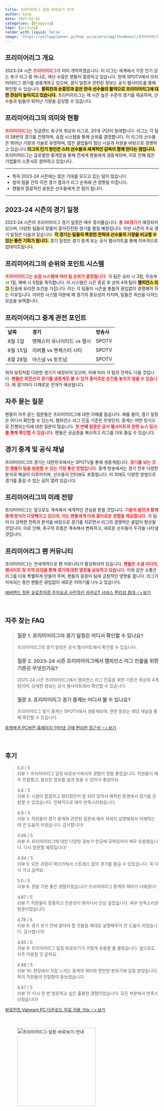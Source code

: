 ```yaml
---
title: 프리미어리그 일정 바로보기 안내
author: bing
date: 2025-02-02
categories: [Blogging]
tags: [writing]
render_with_liquid: false
image: 'https://yellowplanner.github.io/assets/img/thumbnail/프리미어리그-일정-바로보기-안내.webp'
---
```



<h2 id='프리미어리그_개요'>프리미어리그 개요</h2>

<p>2023-24 시즌&nbsp;<b><span style="color: #ee2323;">프리미어리그</span></b>가 이미 개막하였습니다. 이 리그는 세계에서 가장 인기 있는 축구 리그 중 하나로, 매년 수많은 팬들이 열광하고 있습니다. 현재 SPOTV에서 프리미어리그 경기를 생중계하고 있으며, 경기 일정과 관련된 정보는 공식 웹사이트를 통해 확인할 수 있습니다. <b><span style="background-color: #ffe066;">황희찬과 손흥민과 같은 한국 선수들의 활약으로 프리미어리그에 대한 관심이 높아지고 있습니다.</span></b> 프리미어리그는 매 시즌 높은 수준의 경기를 제공하며, 선수들과 팀들의 뛰어난 기량을 감상할 수 있습니다.</p>

<h2 id='프리미어리그_현황'>프리미어리그의 의미와 현황</h2>

<p><b><span style="color: #ee2323;">프리미어리그</span></b>는 잉글랜드 축구의 최상위 리그로, 20개 구단이 참여합니다. 리그는 각 팀이 38번의 경기를 진행하며, 승점 시스템을 통해 순위를 결정합니다. 이 리그의 선수들은 뛰어난 기량과 기술로 유명하며, 많은 클럽들이 첨단 시설과 자원을 바탕으로 경쟁하고 있습니다.<b><span style="background-color: #ffe066;">리그의 인기 원인은 스타 선수들과 세계적인 감독이 함께 한다는 점입니다.</span></b> 프리미어리그는 글로벌한 중계망을 통해 전세계 팬들에게 생중계되며, 이로 인해 많은 기업들이 스폰서로 참여하고 있습니다.</p>

<hr />

<ul>
    <li>특히 2023-24 시즌에는 많은 기대를 모으고 있는 팀이 많습니다.</li>
    <li>참여 팀들 간의 이전 경기 결과가 리그 순위에 큰 영향을 미칩니다.</li>
    <li>팬들의 열광적인 응원은 선수들에게 큰 힘이 됩니다.</li>
</ul>

<hr />

<h2 id='2023_24_시즌_경기_일정'>2023-24 시즌의 경기 일정</h2>

<p>2023-24 시즌의 프리미어리그 경기 일정은 매우 흥미롭습니다. <b><span style="color: #ee2323;">총 38경기</span></b>가 예정되어 있으며, 다양한 팀들이 맞붙어 흥미진진한 경기를 펼칠 예정입니다. 이번 시즌의 주요 경기 일정은 다음과 같습니다. <b><span style="background-color: #ffe066;">각 경기는 팀들의 특정한 전략과 선수들의 기량을 비교할 수 있는 좋은 기회가 됩니다.</span></b> 경기 일정은 경기 중계 또는 공식 웹사이트를 통해 지속적으로 업데이트됩니다.</p>

<h2 id='프리미어리그_순위와_포인트_시스템'>프리미어리그의 순위와 포인트 시스템</h2>

<p><b><span style="color: #ee2323;">프리미어리그는 승점 시스템에 따라 팀 순위가 결정됩니다.</span></b> 각 팀은 승리 시 3점, 무승부 시 1점, 패배 시 0점을 획득합니다. 이 시스템은 시즌 종료 후 상위 4개 팀이 <b><span style="background-color: #ffe066;">챔피언스 리그</span></b> 진출에 유리한 조건을 가집니다. 이는 각 팀들이 시즌을 통틀어 끊임없이 경쟁해야 하는 이유입니다. 이러한 시스템 덕분에 매 경기의 중요성이 커지며, 팀들은 최선을 다하는 모습을 보여줍니다.</p>

<h2 id='프리미어리그_경기_중계'>프리미어리그 중계 관전 포인트</h2>

<table>
    <tr>
        <td><b>날짜</b></td>
        <td><b>경기</b></td>
        <td><b>방송사</b></td>
    </tr>
    <tr>
        <td>8월 1일</td>
        <td>맨체스터 유나이티드 vs 첼시</td>
        <td>SPOTV</td>
    </tr>
    <tr>
        <td>8월 15일</td>
        <td>리버풀 vs 맨체스터 시티</td>
        <td>SPOTV</td>
    </tr>
    <tr>
        <td>8월 28일</td>
        <td>아스널 vs 토트넘</td>
        <td>SPOTV</td>
    </tr>
</table>

<p>위의 일정처럼 다양한 경기가 예정되어 있으며, 이에 따라 각 팀의 전략도 다를 것입니다. <b><span style="color: #ee2323;">팬들은 최전선의 경기를 생중계로 볼 수 있어 흥미로운 순간을 놓치지 않을 수 있습니다.</span></b> 매 경기마다 다채로운 전개가 예상됩니다.</p>

<h2 id='자주_묻는_질문'>자주 묻는 질문</h2>

<p>팬들이 자주 묻는 질문들은 프리미어리그에 대한 이해를 돕습니다. 예를 들어, 경기 일정은 어디서 확인할 수 있는지, 챔피언스 리그 진출 기준은 무엇인지, 중계는 어떤 방식으로 진행되는지에 대한 질문이 많습니다. <b><span style="color: #ee2323;">첫 번째 질문은 공식 웹사이트와 관련 뉴스 링크를 통해 확인할 수 있습니다.</span></b> 팬들은 궁금증을 해소하고 리그를 더욱 즐길 수 있습니다.</p>

<h2 id='경기_중계떼'>경기 중계 및 공식 채널</h2>

<p>프리미어리그의 경기는 대한민국에서는 SPOTV를 통해 생중계됩니다. <b><span style="color: #ee2323;"> 경기를 보는 것은 팬들이 팀을 응원할 수 있는 가장 좋은 방법입니다.</span></b> 중계 방송에서는 경기 전후 다양한 분석과 해설이 이루어지며, 선수들의 인터뷰도 포함됩니다. 이 외에도 다양한 방법으로 경기를 즐길 수 있는 길이 열려 있습니다.</p>

<h2 id='프리미어리그_미래'>프리미어리그의 미래 전망</h2>

<p>프리미어리그는 앞으로도 계속해서 세계적인 관심을 받을 것입니다. <b><span style="color: #ee2323;">기술의 발전과 함께 중계 방식이 다양해지고 있으며, 이는 팬들에게 더욱 흥미로운 경험을 제공합니다.</span></b> 각 팀이 더 강력한 전략과 분석을 바탕으로 경기를 치르면서 리그의 경쟁력은 끝없이 향상될 것입니다. 이로 인해, 축구의 흐름은 계속해서 변화하고, 새로운 선수들이 두각을 나타낼 것입니다.</p>

<h2 id='프리미어리그_커뮤니티'>프리미어리그 팬 커뮤니티</h2>

<p>프리미어리그는 전세계적으로 팬 커뮤니티가 활성화되어 있습니다. <b><span style="color: #ee2323;">팬들은 소셜 미디어, 팬사이트 및 지역 모임을 통해 경기에 대한 열정을 공유하고 있습니다.</span></b> 이와 같은 소통은 리그를 더욱 특별하게 만들어 주며, 팬들의 응원이 팀에 긍정적인 영향을 줍니다. 리그가 지속되는 동안 팬들은 끊임없이 새로운 이야기를 나누고 있습니다.</p>


<p><a class="click-button" title="에버랜드 정문 유료주차장 주차요금 사전정산 카카오T 서비스 편리성 증대" href="https://yellowplanner.github.io/posts/%EC%97%90%EB%B2%84%EB%9E%9C%EB%93%9C-%EC%A0%95%EB%AC%B8-%EC%9C%A0%EB%A3%8C%EC%A3%BC%EC%B0%A8%EC%9E%A5-%EC%A3%BC%EC%B0%A8%EC%9A%94%EA%B8%88-%EC%82%AC%EC%A0%84%EC%A0%95%EC%82%B0-%EC%B9%B4%EC%B9%B4%EC%98%A4T-%EC%84%9C%EB%B9%84%EC%8A%A4-%ED%8E%B8%EB%A6%AC%EC%84%B1-%EC%A6%9D%EB%8C%80/" rel="dofollow">에버랜드 정문 유료주차장 주차요금 사전정산 카카오T 서비스 편리성 증대 👈 보기</a></p><br>
<h2 id='자주_찾는_FAQ'>자주 찾는 FAQ</h2>
<div itemscope="" itemtype="https://schema.org/FAQPage"> 
<blockquote> 
<div itemscope="" itemprop="mainEntity" itemtype="https://schema.org/Question"> 
<h3 itemprop="name">질문 1. 프리미어리그의 경기 일정은 어디서 확인할 수 있나요?</h3> 
<div itemscope="" itemprop="acceptedAnswer" itemtype="https://schema.org/Answer"> 
<span itemprop="text"> 
<p>프리미어리그의 경기 일정은 공식 웹사이트에서 확인할 수 있습니다.</p> 
</span> 
</div> 
</div> 
<div itemscope="" itemprop="mainEntity" itemtype="https://schema.org/Question"> 
<h3 itemprop="name">질문 2. 2023-24 시즌 프리미어리그에서 챔피언스 리그 진출을 위한 기준은 무엇인가요?</h3> 
<div itemscope="" itemprop="acceptedAnswer" itemtype="https://schema.org/Answer"> 
<span itemprop="text"> 
<p>2023-24 시즌 프리미어리그에서 챔피언스 리그 진출을 위한 기준은 최상위 4개팀이며, 상세한 정보는 공식 웹사이트에서 확인할 수 있습니다.</p> 
</span> 
</div> 
</div> 
<div itemscope="" itemprop="mainEntity" itemtype="https://schema.org/Question"> 
<h3 itemprop="name">질문 3. 프리미어리그 경기 중계는 어디서 볼 수 있나요?</h3> 
<div itemscope="" itemprop="acceptedAnswer" itemtype="https://schema.org/Answer"> 
<span itemprop="text"> 
<p>프리미어리그 경기 중계는 SPOTV에서 생중계되며, 관련 정보는 해당 채널을 통해 확인할 수 있습니다.</p> 
</span> 
</div> 
</div> 
</blockquote> 
</div>
<p><a class="click-button" title="동행복권 PC버전 홈페이지 인터넷 구매 편리한 접근성" href="https://yellowplanner.github.io/posts/%EB%8F%99%ED%96%89%EB%B3%B5%EA%B6%8C-PC%EB%B2%84%EC%A0%84-%ED%99%88%ED%8E%98%EC%9D%B4%EC%A7%80-%EC%9D%B8%ED%84%B0%EB%84%B7-%EA%B5%AC%EB%A7%A4-%ED%8E%B8%EB%A6%AC%ED%95%9C-%EC%A0%91%EA%B7%BC%EC%84%B1/" rel="dofollow">동행복권 PC버전 홈페이지 인터넷 구매 편리한 접근성 👈 보기</a></p><br>
<h2 id='후기'>후기</h2>
<div itemscope itemtype="https://schema.org/Product">
  <blockquote>
  <div itemprop="review" itemscope itemtype="https://schema.org/Review">
      <div itemprop="reviewRating" itemscope itemtype="https://schema.org/Rating"> <span itemprop="ratingValue">5.0</span> / <span itemprop="bestRating">5</span> </div>
      <span itemprop="reviewBody">리뷰 1: 프리미어리그 일정 바로보기에서의 경험이 정말 좋았습니다. 직원들이 매우 친절했고, 필요한 정보를 쉽게 찾을 수 있어서 좋았어요.</span>
  </div>
  <br>
  <div itemprop="review" itemscope itemtype="https://schema.org/Review">
      <div itemprop="reviewRating" itemscope itemtype="https://schema.org/Rating"> <span itemprop="ratingValue">4.8</span> / <span itemprop="bestRating">5</span> </div>
      <span itemprop="reviewBody">리뷰 2: 시설이 깔끔하고 정리정돈이 잘 되어 있어서 쾌적한 환경에서 경기를 관람할 수 있었습니다. 전체적으로 매우 만족스러웠습니다.</span>
  </div>
  <br>
  <div itemprop="review" itemscope itemtype="https://schema.org/Review">
      <div itemprop="reviewRating" itemscope itemtype="https://schema.org/Rating"> <span itemprop="ratingValue">4.9</span> / <span itemprop="bestRating">5</span> </div>
      <span itemprop="reviewBody">리뷰 3: 직원들이 경기 중계와 관련된 질문에 매우 자세히 설명해줘서 이해하는 데 큰 도움이 되었습니다. 감사합니다!</span>
  </div>
  <br>
  <div itemprop="review" itemscope itemtype="https://schema.org/Review">
      <div itemprop="reviewRating" itemscope itemtype="https://schema.org/Rating"> <span itemprop="ratingValue">4.96</span> / <span itemprop="bestRating">5</span> </div>
      <span itemprop="reviewBody">리뷰 4: 프리미어리그에 대한 다양한 정보가 한곳에 모여있어서 매우 유용했습니다. 다시 방문할 예정입니다!</span>
  </div>
  <br>
  <div itemprop="review" itemscope itemtype="https://schema.org/Review">
      <div itemprop="reviewRating" itemscope itemtype="https://schema.org/Rating"> <span itemprop="ratingValue">4.94</span> / <span itemprop="bestRating">5</span> </div>
      <span itemprop="reviewBody">리뷰 5: 모든 과정이 매끄러워서 스트레스 없이 경기를 즐길 수 있었습니다. 꼭 다시 가고 싶어요.</span>
  </div>
  <br>
  <div itemprop="review" itemscope itemtype="https://schema.org/Review">
      <div itemprop="reviewRating" itemscope itemtype="https://schema.org/Rating"> <span itemprop="ratingValue">5.0</span> / <span itemprop="bestRating">5</span> </div>
      <span itemprop="reviewBody">리뷰 6: 정말 기분 좋은 경험이었습니다! 프리미어리그 중계의 재미가 더해졌다!</span>
  </div>
  <br>
  <div itemprop="review" itemscope itemtype="https://schema.org/Review">
      <div itemprop="reviewRating" itemscope itemtype="https://schema.org/Rating"> <span itemprop="ratingValue">4.87</span> / <span itemprop="bestRating">5</span> </div>
      <span itemprop="reviewBody">리뷰 7: 직원들이 정중하고 전문성이 뛰어나서 인상 깊었습니다. 매우 만족스러운 방문이었습니다.</span>
  </div>
  <br>
  <div itemprop="review" itemscope itemtype="https://schema.org/Review">
      <div itemprop="reviewRating" itemscope itemtype="https://schema.org/Rating"> <span itemprop="ratingValue">4.78</span> / <span itemprop="bestRating">5</span> </div>
      <span itemprop="reviewBody">리뷰 8: 경기 보기 전에 알아야 할 것들을 제대로 설명해주어 큰 도움이 되었습니다. 감사합니다!</span>
  </div>
  <br>
  <div itemprop="review" itemscope itemtype="https://schema.org/Review">
      <div itemprop="reviewRating" itemscope itemtype="https://schema.org/Rating"> <span itemprop="ratingValue">4.85</span> / <span itemprop="bestRating">5</span> </div>
      <span itemprop="reviewBody">리뷰 9: 프리미어리그 일정 바로보기가 이렇게 유용할 줄 몰랐습니다. 앞으로도 자주 이용할 것 같아요.</span>
  </div>
  <br>
  <div itemprop="review" itemscope itemtype="https://schema.org/Review">
      <div itemprop="reviewRating" itemscope itemtype="https://schema.org/Rating"> <span itemprop="ratingValue">4.88</span> / <span itemprop="bestRating">5</span> </div>
      <span itemprop="reviewBody">리뷰 10: 현장에서 직접 느끼는 중계의 재미와 편안한 분위기에 감동 받았습니다. 특히 직원들의 친절함이 돋보였습니다.</span>
  </div>
  <br>
  <div itemprop="review" itemscope itemtype="https://schema.org/Review">
      <div itemprop="reviewRating" itemscope itemtype="https://schema.org/Rating"> <span itemprop="ratingValue">4.87</span> / <span itemprop="bestRating">5</span> </div>
      <span itemprop="reviewBody">리뷰 11: 다시 한 번 방문하고 싶은 훌륭한 경험이었습니다. 모든 부분에서 만족스러웠습니다!</span>
  </div>
  </blockquote>
</div>
<p><a class="click-button" title="발로란트 Valorant PC 다운로드 무료 이용 가능" href="https://yellowplanner.github.io/posts/%EB%B0%9C%EB%A1%9C%EB%9E%80%ED%8A%B8-Valorant-PC-%EB%8B%A4%EC%9A%B4%EB%A1%9C%EB%93%9C-%EB%AC%B4%EB%A3%8C-%EC%9D%B4%EC%9A%A9-%EA%B0%80%EB%8A%A5/" rel="dofollow">발로란트 Valorant PC 다운로드 무료 이용 가능 👈 보기</a></p><br>
<figure class="image"><img src="https://yellowplanner.github.io/assets/img/thumbnail/프리미어리그-일정-바로보기-안내.webp" alt="프리미어리그-일정-바로보기-안내" width="256" height="256"></figure>